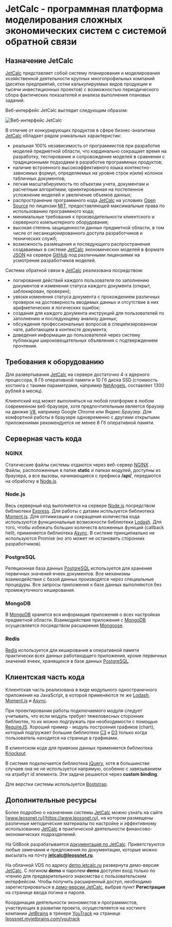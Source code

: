 # JetCalc - программная платформа моделирования сложных экономических систем с системой обратной связи

## **Назначение JetCalc**

[JetCalc](https://www.leossnet.ru) представляет собой систему планирования и моделирования хозяйственной деятельности крупных многопрофильных компаний (десятки предприятий, сотни калькулируемых видов продукции и тысячи инвестиционных проектов) с возможностью периодического сбора фактических показателей и анализа выполнения плановых заданий. 

Веб-интерфейс JetCalc выглядит следующим образом:

![Веб-интерфейс JetCalc](https://github.com/leossnet/jetcalc/raw/master/image/jetcalc_main.jpg)

В отличие от конкурирующих продуктов в сфере бизнес-аналитики [JetCalc](https://www.leossnet.ru) обладает рядом уникальных характеристик:

- реальная 100% независимость от программистов при разработке моделей предметной области, что кардинально сокращает время на разработку, тестирование и сопровождение моделей в сравнении с традиционными подходами в разработке программных продуктов;
- наличие встроенного высокоэффективного языка контекстно-зависимых формул, определяемых на уровне строк и(или) колонок табличных документов;
- легкая масштабируемость по объектам учета, документам и расчетным алгоритмам, ориентированная на постепенное усложнение моделей и увеличение объемов данных;
- распространение программного кода [JetCalc](https://www.leossnet.ru) на условиях [Open Source](https://ru.wikipedia.org/wiki/Открытое_программное_обеспечение) по лицензии [MIT](https://ru.wikipedia.org/wiki/Лицензия_MIT), предоставляющей максимальные права по использованию программного кода;
- минимальные требования к производительности клиентского и серверного компьютерного оборудования;
- высокая степень защищенности данных предметной области, в том числе от несанкционированного доступа разработчиков и технических служб;
- возможность размещения и последующего распространения создаваемых в системе [JetCalc](https://www.leossnet.ru) экономических моделей в формате [JSON](https://ru.wikipedia.org/wiki/JSON) на сервере [GitHub](https://github.com/) под различными лицензиями на усмотрение разработчиков моделей.

Система обратной связи в [JetCalc](https://www.leossnt.ru) реализована посредством:
- логирования действий каждого пользователя по заполнению  документов и изменения статуса каждого документа (открыт, заблокирован, проверен);
- увязки изменения статуса документа с прохождением различных проверок на достоверность вводимых данных и отсутствие в них арифметических и логических ошибок;
- создания для каждого документа инструкций для пользователей по заполнению и последующему анализу данных;
- обсуждения профессиональных вопросов в специлизированном чате, работающем  в контексте документа;
- доведения информации до пользователей через систему публикации широковещательных объявления с подтверждением прочтения. 

## **Требования к оборудованию**

Для развертывания [JetCalc](https://www.leossnt.ru) на сервере достаточно 4-х ядерного процессора, 8 Гб оперативной памяти и 10 Гб диска SSD (стоимость хостинга с такими параметрами, например [NetAngels](https://www.netangels.ru/), составляет 1300 рублей в месяц).

Клиентский код может выполняться на любой платформе в любом современном веб-браузере, хотя предпочтительным является браузер на движке [V8](https://ru.wikipedia.org/wiki/V8_(движок_JavaScript)), например Google Chrome или Яндекс.Браузер. Для комфортной работы в браузере одновременно с другими открытыми приложениями рекомендуется не менее 8 Гб оперативной памяти.

## **Серверная часть кода**

### NGINX

Статические файлы системы отдаются через веб-сервер [NGINX](https://nginx.ru/) . Файлы, расположенные в папке **static** и папках модулей, доступны из браузера, а все вызовы, начинающиеся с префикса **/api/**, передаются на обработку в [Node.js](https://nodejs.org/en/).

### Node.js 

Весь серверный код выполняется на сервере [Node.js](https://nodejs.org/en/) посредством библиотеки [Express](http://expressjs.com/). Для работы с датами испльзуется библиотека [Moment.js](https://momentjs.com/). Для оптимизации и сокращения количества кода используются функциональные возможности библиотеки [Lodash](https://lodash.com/). Для того, чтобы избежать больших количеств вложенных функций (callback hell), применяется библиотека [Async](https://github.com/caolan/async). В системе принципиально не используются Promise (но это может не остановить сторонних разработчиков).

### PostgreSQL

Реляционная база данных [PostgreSQL](https://www.postgresql.org/) используется для хранения первичных значений ячеек документов. Все механизмы взаимодействия с базой данных производятся через специальные процедуры. Все запросы приложения к базе данных выполняются без промежуточного кеширования. 

### MongoDB

В [MongoDB](https://www.mongodb.com/) хранится вся информация приложения о всех настройках предметной области. Взаимодействие приложения c [MongoDB](https://www.mongodb.com/) осущесвляется посредством расширения [Mongoose](http://mongoosejs.com/).

### Redis

[Redis](https://redis.io/) используется для кеширования в оперативной памяти практически всех данных работаюдщего приложения, кроме первичных значений ячеек, хранящихся в базе данных [PostgreSQL](https://www.postgresql.org/).

## **Клиентская часть кода**

Клиентская часть реализована в виде модульного одностраничного приложения на JavaScript, в которой применяются те же [Lodash](https://lodash.com/), [Moment.js](https://momentjs.com/) и [Async](https://github.com/caolan/async). 

При проектировании работы подключаемого модуля следует учитывать, что если модуль требует тяжеловесных сторонних библиотек, то их можно подгружать при необходимости с помощью [RequireJS](http://requirejs.org/). Хороший пример - модуль построения графиков (chart), который подгружает большие библиотеки [C3](https://c3js.org/) и [D3](https://d3js.org/) только когда пользователь находится на странице в графиками.

В клиентском коде для привязки данных применяется библиотека [Knockout](http://knockoutjs.com/).

В системе подключается библиотека [jQuery](https://jquery.com/), хотя в большинстве случаев она не не используется напрямую, особенно с завязыванием на атрибут id элемента. Эти задачи решаются  через **custom binding**.

Для верстки системы используется [Bootstrap](https://getbootstrap.com/).

## **Дополнительные ресурсы**

Более подробно о назначении системы [JetCalc](https://www.leossnet.ru) можно узнать на сайте [www.leossnet.ru](https://www.leossnet.ru), на котором размещены различные методические материалы по настройке и эффективному использованию [JetCalc](https://www.leossnet.ru) в практической деятельности финансово-экономических подразделений. 

На GitBook разрабатывается [документация по JetCalc](https://leossnet.gitbook.io/jetcalc/). Приветствуются любые замечания и предложения по документации, которые можно высылать на почту **jetcalc@leossnet.ru**. 

На облачной VDS по адресу [demo.jetcalc.ru](https://demo.jetcalc.ru) развернута демо-версия [JetCalc](https://www.leossnet.ru). С логином  **demo** и паролем **demo** доступен вход только по чтению для предварительного знакомства с пользовательским интерфейсом. Чтобы получить расширенный доступ, необходимо зарегистрироваться в [демо-версии JetCalc](https://demo.jetcalc.ru), выбрав пункт **Регистрация** на странице ввода логина и пароля.

Координация деятельности экономистов и программистов, участвующих в развитии проекта, осуществляется на хостинге компании [JetBrains](https://www.jetbrains.com/) в трекере [YouTrack](https://www.jetbrains.com/youtrack/) на странице [leossnet.myjetbrains.com/youtrack](https://leossnet.myjetbrains.com/youtrack/issues)

